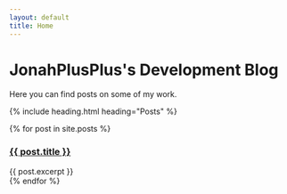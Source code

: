 ```yaml
---
layout: default
title: Home
---
```

# JonahPlusPlus's Development Blog

Here you can find posts on some of my work.

{% include heading.html heading="Posts" %}

<div>
{% for post in site.posts %}
    <div class="post_preview">
        <a href="{{ post.url }}"><h3>{{ post.title }}</h3></a>
        {{ post.excerpt }}
    </div>
{% endfor %}
</div>
